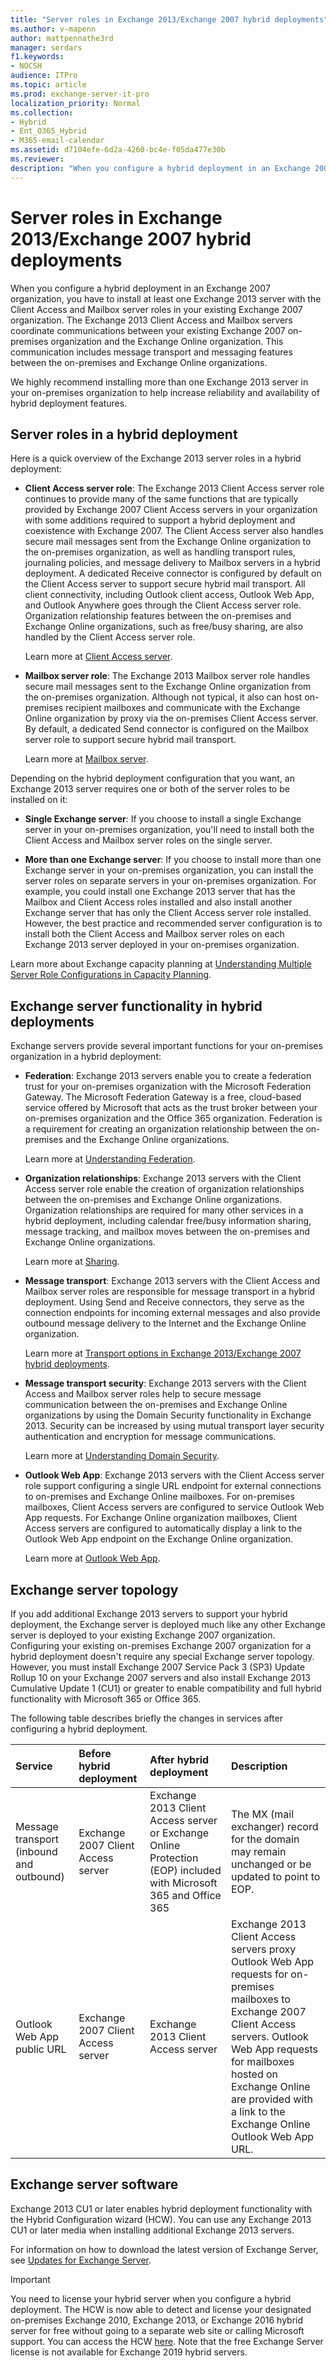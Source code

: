 ```yaml
---
title: "Server roles in Exchange 2013/Exchange 2007 hybrid deployments"
ms.author: v-mapenn
author: mattpennathe3rd
manager: serdars
f1.keywords:
- NOCSH
audience: ITPro
ms.topic: article
ms.prod: exchange-server-it-pro
localization_priority: Normal
ms.collection:
- Hybrid
- Ent_O365_Hybrid
- M365-email-calendar
ms.assetid: d7104efe-6d2a-4260-bc4e-f05da477e30b
ms.reviewer:
description: "When you configure a hybrid deployment in an Exchange 2007 organization, you have to install at least one Exchange 2013 server with the Client Access and Mailbox server roles in your existing Exchange 2007 organization. The Exchange 2013 Client Access and Mailbox servers coordinate communications between your existing Exchange 2007 on-premises organization and the Exchange Online organization. This communication includes message transport and messaging features between the on-premises and Exchange Online organizations."
---
```


# Server roles in Exchange 2013/Exchange 2007 hybrid deployments

When you configure a hybrid deployment in an Exchange 2007 organization, you have to install at least one Exchange 2013 server with the Client Access and Mailbox server roles in your existing Exchange 2007 organization. The Exchange 2013 Client Access and Mailbox servers coordinate communications between your existing Exchange 2007 on-premises organization and the Exchange Online organization. This communication includes message transport and messaging features between the on-premises and Exchange Online organizations.

We highly recommend installing more than one Exchange 2013 server in your on-premises organization to help increase reliability and availability of hybrid deployment features.

## Server roles in a hybrid deployment

Here is a quick overview of the Exchange 2013 server roles in a hybrid deployment:

- **Client Access server role**: The Exchange 2013 Client Access server role continues to provide many of the same functions that are typically provided by Exchange 2007 Client Access servers in your organization with some additions required to support a hybrid deployment and coexistence with Exchange 2007. The Client Access server also handles secure mail messages sent from the Exchange Online organization to the on-premises organization, as well as handling transport rules, journaling policies, and message delivery to Mailbox servers in a hybrid deployment. A dedicated Receive connector is configured by default on the Client Access server to support secure hybrid mail transport. All client connectivity, including Outlook client access, Outlook Web App, and Outlook Anywhere goes through the Client Access server role. Organization relationship features between the on-premises and Exchange Online organizations, such as free/busy sharing, are also handled by the Client Access server role.

    Learn more at [Client Access server](https://docs.microsoft.com/exchange/client-access-server-exchange-2013-help).

- **Mailbox server role**: The Exchange 2013 Mailbox server role handles secure mail messages sent to the Exchange Online organization from the on-premises organization. Although not typical, it also can host on-premises recipient mailboxes and communicate with the Exchange Online organization by proxy via the on-premises Client Access server. By default, a dedicated Send connector is configured on the Mailbox server role to support secure hybrid mail transport.

    Learn more at [Mailbox server](https://docs.microsoft.com/exchange/mailbox-server-exchange-2013-help).

Depending on the hybrid deployment configuration that you want, an Exchange 2013 server requires one or both of the server roles to be installed on it:

- **Single Exchange server**: If you choose to install a single Exchange server in your on-premises organization, you'll need to install both the Client Access and Mailbox server roles on the single server.

- **More than one Exchange server**: If you choose to install more than one Exchange server in your on-premises organization, you can install the server roles on separate servers in your on-premises organization. For example, you could install one Exchange 2013 server that has the Mailbox and Client Access roles installed and also install another Exchange server that has only the Client Access server role installed. However, the best practice and recommended server configuration is to install both the Client Access and Mailbox server roles on each Exchange 2013 server deployed in your on-premises organization.

Learn more about Exchange capacity planning at [Understanding Multiple Server Role Configurations in Capacity Planning](https://go.microsoft.com/fwlink/?LinkId=266576).

## Exchange server functionality in hybrid deployments

Exchange servers provide several important functions for your on-premises organization in a hybrid deployment:

- **Federation**: Exchange 2013 servers enable you to create a federation trust for your on-premises organization with the Microsoft Federation Gateway. The Microsoft Federation Gateway is a free, cloud-based service offered by Microsoft that acts as the trust broker between your on-premises organization and the Office 365 organization. Federation is a requirement for creating an organization relationship between the on-premises and the Exchange Online organizations.

    Learn more at [Understanding Federation](https://docs.microsoft.com/exchange/federation-exchange-2013-help).

- **Organization relationships**: Exchange 2013 servers with the Client Access server role enable the creation of organization relationships between the on-premises and Exchange Online organizations. Organization relationships are required for many other services in a hybrid deployment, including calendar free/busy information sharing, message tracking, and mailbox moves between the on-premises and Exchange Online organizations.

    Learn more at [Sharing](https://docs.microsoft.com/exchange/sharing-exchange-2013-help).

- **Message transport**: Exchange 2013 servers with the Client Access and Mailbox server roles are responsible for message transport in a hybrid deployment. Using Send and Receive connectors, they serve as the connection endpoints for incoming external messages and also provide outbound message delivery to the Internet and the Exchange Online organization.

    Learn more at [Transport options in Exchange 2013/Exchange 2007 hybrid deployments](transport-options.md).

- **Message transport security**: Exchange 2013 servers with the Client Access and Mailbox server roles help to secure message communication between the on-premises and Exchange Online organizations by using the Domain Security functionality in Exchange 2013. Security can be increased by using mutual transport layer security authentication and encryption for message communications.

    Learn more at [Understanding Domain Security](https://go.microsoft.com/fwlink/p/?LinkId=266581).

- **Outlook Web App**: Exchange 2013 servers with the Client Access server role support configuring a single URL endpoint for external connections to on-premises and Exchange Online mailboxes. For on-premises mailboxes, Client Access servers are configured to service Outlook Web App requests. For Exchange Online organization mailboxes, Client Access servers are configured to automatically display a link to the Outlook Web App endpoint on the Exchange Online organization.

    Learn more at [Outlook Web App](https://docs.microsoft.com/exchange/outlook-web-app-exchange-2013-help).

## Exchange server topology

If you add additional Exchange 2013 servers to support your hybrid deployment, the Exchange server is deployed much like any other Exchange server is deployed to your existing Exchange 2007 organization. Configuring your existing on-premises Exchange 2007 organization for a hybrid deployment doesn't require any special Exchange server topology. However, you must install Exchange 2007 Service Pack 3 (SP3) Update Rollup 10 on your Exchange 2007 servers and also install Exchange 2013 Cumulative Update 1 (CU1) or greater to enable compatibility and full hybrid functionality with Microsoft 365 or Office 365.

The following table describes briefly the changes in services after configuring a hybrid deployment.

|**Service**|**Before hybrid deployment**|**After hybrid deployment**|**Description**|
|:-----|:-----|:-----|:-----|
|Message transport (inbound and outbound)|Exchange 2007 Client Access server|Exchange 2013 Client Access server or Exchange Online Protection (EOP) included with Microsoft 365 and Office 365|The MX (mail exchanger) record for the domain may remain unchanged or be updated to point to EOP.|
|Outlook Web App public URL|Exchange 2007 Client Access server|Exchange 2013 Client Access server|Exchange 2013 Client Access servers proxy Outlook Web App requests for on-premises mailboxes to Exchange 2007 Client Access servers. Outlook Web App requests for mailboxes hosted on Exchange Online are provided with a link to the Exchange Online Outlook Web App URL.|

## Exchange server software

Exchange 2013 CU1 or later enables hybrid deployment functionality with the Hybrid Configuration wizard (HCW). You can use any Exchange 2013 CU1 or later media when installing additional Exchange 2013 servers.

For information on how to download the latest version of Exchange Server, see [Updates for Exchange Server](https://docs.microsoft.com/Exchange/new-features/updates).

> [!IMPORTANT]
> You need to license your hybrid server when you configure a hybrid deployment. The HCW is now able to detect and license your designated on-premises Exchange 2010, Exchange 2013, or Exchange 2016 hybrid server for free without going to a separate web site or calling Microsoft support. You can access the HCW [here](https://aka.ms/HybridWizard). Note that the free Exchange Server license is not available for Exchange 2019 hybrid servers.
